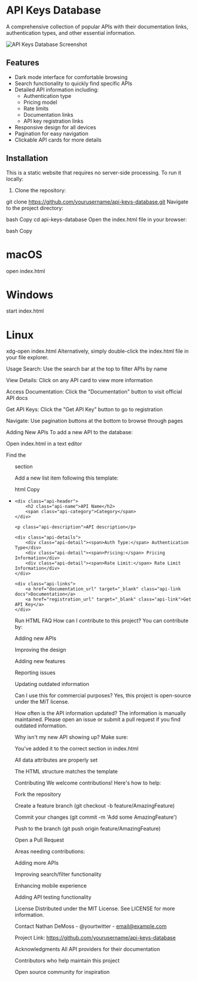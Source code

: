 # API Keys Database

A comprehensive collection of popular APIs with their documentation links, authentication types, and other essential information.

![API Keys Database Screenshot](https://via.placeholder.com/800x500.png?text=API+Keys+Database+Interface)

## Features

- Dark mode interface for comfortable browsing
- Search functionality to quickly find specific APIs
- Detailed API information including:
  - Authentication type
  - Pricing model
  - Rate limits
  - Documentation links
  - API key registration links
- Responsive design for all devices
- Pagination for easy navigation
- Clickable API cards for more details

## Installation

This is a static website that requires no server-side processing. To run it locally:

1. Clone the repository:

git clone https://github.com/yourusername/api-keys-database.git
Navigate to the project directory:

bash
Copy
cd api-keys-database
Open the index.html file in your browser:

bash
Copy
# macOS
open index.html

# Windows
start index.html

# Linux
xdg-open index.html
Alternatively, simply double-click the index.html file in your file explorer.

Usage
Search: Use the search bar at the top to filter APIs by name

View Details: Click on any API card to view more information

Access Documentation: Click the "Documentation" button to visit official API docs

Get API Keys: Click the "Get API Key" button to go to registration

Navigate: Use pagination buttons at the bottom to browse through pages

Adding New APIs
To add a new API to the database:

Open index.html in a text editor

Find the <ul class="api-list"> section

Add a new list item following this template:

html
Copy
<li class="api-item" 
    data-category="category" 
    data-auth="authtype" 
    data-name="API Name" 
    data-description="API description" 
    data-docs="documentation_url" 
    data-get="registration_url">
    
    <div class="api-header">
        <h2 class="api-name">API Name</h2>
        <span class="api-category">Category</span>
    </div>
    
    <p class="api-description">API description</p>
    
    <div class="api-details">
        <div class="api-detail"><span>Auth Type:</span> Authentication Type</div>
        <div class="api-detail"><span>Pricing:</span> Pricing Information</div>
        <div class="api-detail"><span>Rate Limit:</span> Rate Limit Information</div>
    </div>
    
    <div class="api-links">
        <a href="documentation_url" target="_blank" class="api-link docs">Documentation</a>
        <a href="registration_url" target="_blank" class="api-link">Get API Key</a>
    </div>
</li>
Run HTML
FAQ
How can I contribute to this project?
You can contribute by:

Adding new APIs

Improving the design

Adding new features

Reporting issues

Updating outdated information

Can I use this for commercial purposes?
Yes, this project is open-source under the MIT license.

How often is the API information updated?
The information is manually maintained. Please open an issue or submit a pull request if you find outdated information.

Why isn't my new API showing up?
Make sure:

You've added it to the correct section in index.html

All data attributes are properly set

The HTML structure matches the template

Contributing
We welcome contributions! Here's how to help:

Fork the repository

Create a feature branch (git checkout -b feature/AmazingFeature)

Commit your changes (git commit -m 'Add some AmazingFeature')

Push to the branch (git push origin feature/AmazingFeature)

Open a Pull Request

Areas needing contributions:

Adding more APIs

Improving search/filter functionality

Enhancing mobile experience

Adding API testing functionality

License
Distributed under the MIT License. See LICENSE for more information.

Contact
Nathan DeMoss - @yourtwitter - email@example.com

Project Link: https://github.com/yourusername/api-keys-database

Acknowledgments
All API providers for their documentation

Contributors who help maintain this project

Open source community for inspiration

